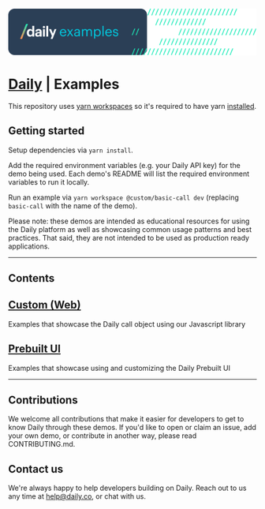 ![Daily Examples](./logo.png)

# [Daily](https://daily.co) | Examples

This repository uses [yarn workspaces](https://classic.yarnpkg.com/en/docs/workspaces/) so it's required to have yarn [installed](https://classic.yarnpkg.com/en/docs/install).

## Getting started

Setup dependencies via `yarn install`.

Add the required environment variables (e.g. your Daily API key) for the demo being used. Each demo's README will list the required environment variables to run it locally.

Run an example via `yarn workspace @custom/basic-call dev` (replacing `basic-call` with the name of the demo).

Please note: these demos are intended as educational resources for using the Daily platform as well as showcasing common usage patterns and best practices. That said, they are not intended to be used as production ready applications.

---

## Contents

## [Custom (Web)](./custom/)

Examples that showcase the Daily call object using our Javascript library

## [Prebuilt UI](./prebuilt)

Examples that showcase using and customizing the Daily Prebuilt UI

---

## Contributions

We welcome all contributions that make it easier for developers to get to know Daily through these demos. If you'd like to open or claim an issue, add your own demo, or contribute in another way, please read CONTRIBUTING.md.

## Contact us

We're always happy to help developers building on Daily. Reach out to us any time at help@daily.co, or chat with us.
